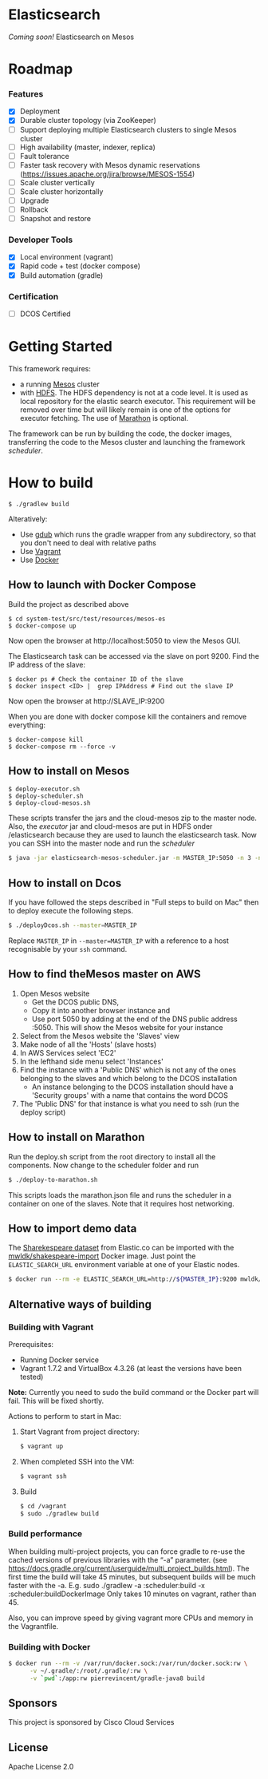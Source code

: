 # Elasticsearch
*Coming soon!* Elasticsearch on Mesos

# Roadmap

### Features

- [x] Deployment
- [x] Durable cluster topology (via ZooKeeper)
- [ ] Support deploying multiple Elasticsearch clusters to single Mesos cluster
- [ ] High availability (master, indexer, replica)
- [ ] Fault tolerance
- [ ] Faster task recovery with Mesos dynamic reservations (https://issues.apache.org/jira/browse/MESOS-1554)
- [ ] Scale cluster vertically
- [ ] Scale cluster horizontally
- [ ] Upgrade
- [ ] Rollback
- [ ] Snapshot and restore

### Developer Tools

- [x] Local environment (vagrant)
- [x] Rapid code + test (docker compose)
- [x] Build automation (gradle)

### Certification

- [ ] DCOS Certified

# Getting Started

This framework requires:
* a running [Mesos](http://mesos.apache.org) cluster
* with <a href="https://hadoop.apache.org/docs/r1.2.1/hdfs_user_guide.html">HDFS</a>.  The HDFS dependency is not at a code level.  It is used as  local repository for the elastic search executor.  This requirement will be removed over time but will likely remain is one of the options for executor fetching.
The use of <a href="https://github.com/mesosphere/marathon">Marathon</a> is optional.

The framework can be run by building the code, the docker images, transferring the code to the Mesos cluster and
launching the framework _scheduler_.

# How to build
```
$ ./gradlew build
```

Alteratively:
* Use [gdub](https://github.com/dougborg/gdub) which runs the gradle wrapper from any subdirectory, so that you don't need to deal with relative paths
* Use [Vagrant](#building-with-vagrant)
* Use [Docker](#building-with-docker)

## How to launch with Docker Compose

Build the project as described above

```
$ cd system-test/src/test/resources/mesos-es
$ docker-compose up
```

Now open the browser at http://localhost:5050 to view the Mesos GUI.

The Elasticsearch task can be accessed via the slave on port 9200. Find the IP address of the slave: 

```
$ docker ps # Check the container ID of the slave
$ docker inspect <ID> |  grep IPAddress # Find out the slave IP
```

Now open the browser at http://SLAVE_IP:9200 

When you are done with docker compose kill the containers and remove everything:

```
$ docker-compose kill 
$ docker-compose rm --force -v
```

## How to install on Mesos

```
$ deploy-executor.sh
$ deploy-scheduler.sh
$ deploy-cloud-mesos.sh
```
These scripts transfer the jars and the cloud-mesos zip to the master node. Also, the <i>executor</i> jar and 
cloud-mesos are put in HDFS onder /elasticsearch because they are used to launch the elasticsearch task. Now you can SSH
into the master node and run the <i>scheduler</i>

```bash
$ java -jar elasticsearch-mesos-scheduler.jar -m MASTER_IP:5050 -n 3 -nn MASTER_IP:8020
```

## How to install on Dcos

If you have followed the steps described in "Full steps to build on Mac" then  to deploy execute the following steps.

```bash
$ ./deployDcos.sh --master=MASTER_IP
```

Replace `MASTER_IP` in `--master=MASTER_IP` with a reference to a host recognisable by your `ssh` command.

## How to find theMesos master on AWS

1. Open Mesos website
	* Get the DCOS public DNS, 
	* Copy it into another browser instance and
	* Use port 5050 by adding at the end of the DNS public address :5050.
This will show the Mesos website for your instance
1. Select from the Mesos website the 'Slaves' view
1. Make node of all the 'Hosts' (slave hosts)
1. In AWS Services select 'EC2'
1. In the lefthand side menu select 'Instances'
1. Find the instance with a 'Public DNS' which is not any of the ones belonging to the slaves and which belong to the DCOS installation
	*  An instance belonging to the DCOS installation should have a 'Security groups' with a name that contains the word DCOS
1.  The 'Public DNS' for that instance is what you need to ssh (run the deploy script)

## How to install on Marathon

Run the deploy.sh script from the root directory to install all the components. Now change to the scheduler folder and run 

```bash
$ ./deploy-to-marathon.sh 
```

This scripts loads the marathon.json file and runs the scheduler in a container on one of the slaves. Note that it 
requires host networking.

## How to import demo data

The [Sharekespeare dataset](http://www.elastic.co/guide/en/kibana/3.0/import-some-data.html) from Elastic.co can be
imported with the [mwldk/shakespeare-import](https://registry.hub.docker.com/u/mwldk/shakespeare-import/) Docker image.
Just point the `ELASTIC_SEARCH_URL` environment variable at one of your Elastic nodes.

```bash
$ docker run --rm -e ELASTIC_SEARCH_URL=http://${MASTER_IP}:9200 mwldk/shakespeare-import
```
## Alternative ways of building
### Building with Vagrant

Prerequisites:
* Running Docker service
* Vagrant 1.7.2 and VirtualBox 4.3.26 (at least the versions have been tested)

**Note:** Currently you need to sudo the build command or the Docker part will fail. This will be fixed shortly.

Actions to perform to start in Mac:

1. Start Vagrant from project directory:

    ```bash
    $ vagrant up
    ```

2. When completed SSH into the VM:

    ```bash
    $ vagrant ssh
    ```

3. Build 

    ```bash
    $ cd /vagrant
    $ sudo ./gradlew build
    ```
    
### Build performance
When building multi-project projects, you can force gradle to re-use the cached versions of previous libraries with the “-a” parameter. (see https://docs.gradle.org/current/userguide/multi_project_builds.html). The first time the build will take 45 minutes, but subsequent builds will be much faster with the -a.
E.g. sudo ./gradlew -a :scheduler:build -x :scheduler:buildDockerImage
Only takes 10 minutes on vagrant, rather than 45.

Also, you can improve speed by giving vagrant more CPUs and memory in the Vagrantfile.

### Building with Docker
```bash
$ docker run --rm -v /var/run/docker.sock:/var/run/docker.sock:rw \
      -v ~/.gradle/:/root/.gradle/:rw \
      -v `pwd`:/app:rw pierrevincent/gradle-java8 build
```

## Sponsors
This project is sponsored by Cisco Cloud Services

## License
Apache License 2.0
